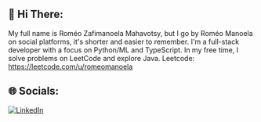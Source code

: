 ## 💫 Hi There:
My full name is Roméo Zafimanoela Mahavotsy, but I go by Roméo Manoela on social platforms, it's shorter and easier to remember. I'm a full-stack developer with a focus on Python/ML and TypeScript. In my free time, I solve problems on LeetCode and explore Java.
Leetcode: https://leetcode.com/u/romeomanoela

## 🌐 Socials:
[![LinkedIn](https://img.shields.io/badge/LinkedIn-%230077B5.svg?logo=linkedin&logoColor=white)](https://linkedin.com/in/romeo-manoela18) 

